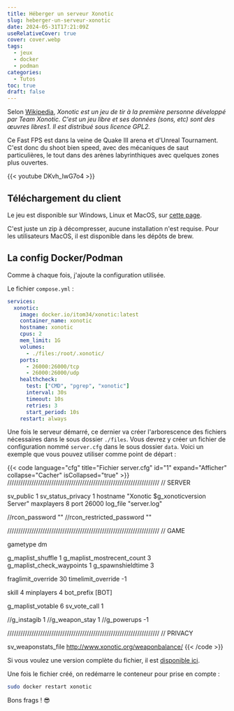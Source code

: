 ```yaml
---
title: Héberger un serveur Xonotic
slug: heberger-un-serveur-xonotic
date: 2024-05-31T17:21:09Z
useRelativeCover: true
cover: cover.webp
tags:
  - jeux
  - docker
  - podman
categories:
  - Tutos
toc: true
draft: false
---
```


Selon [Wikipedia](https://fr.wikipedia.org/wiki/Xonotic), *Xonotic est un jeu de tir à la première personne développé par Team Xonotic. C'est un jeu libre et ses données (sons, etc) sont des œuvres libres1. Il est distribué sous licence GPL2.*

Ce Fast FPS est dans la veine de Quake III arena et d'Unreal Tournament. C'est donc du shoot bien speed, avec des mécaniques de saut particulières, le tout dans des arènes labyrinthiques avec quelques zones plus ouvertes.

{{< youtube DKvh_IwG7o4 >}}

## Téléchargement du client

Le jeu est disponible sur Windows, Linux et MacOS, sur [cette page](https://xonotic.org/download/).

C'est juste un zip à décompresser, aucune installation n'est requise. Pour les utilisateurs MacOS, il est disponible dans les dépôts de brew.

## La config Docker/Podman

Comme à chaque fois, j'ajoute la configuration utilisée.

Le fichier `compose.yml` :

```yml
services:
  xonotic:
    image: docker.io/itom34/xonotic:latest
    container_name: xonotic
    hostname: xonotic
    cpus: 2
    mem_limit: 1G
    volumes:
      - ./files:/root/.xonotic/
    ports:
      - 26000:26000/tcp
      - 26000:26000/udp
    healthcheck:
      test: ["CMD", "pgrep", "xonotic"]
      interval: 30s
      timeout: 10s
      retries: 3
      start_period: 10s
    restart: always
```

Une fois le serveur démarré, ce dernier va créer l'arborescence des fichiers nécessaires dans le sous dossier `./files`. Vous devrez y créer un fichier de configuration nommé `server.cfg` dans le sous dossier `data`. Voici un exemple que vous pouvez utiliser comme point de départ : 

{{< code language="cfg" title="Fichier server.cfg" id="1" expand="Afficher" collapse="Cacher" isCollapsed="true" >}}
/////////////////////////////////////////////////////////////////////
// SERVER

sv_public 1
sv_status_privacy 1
hostname "Xonotic $g_xonoticversion Server"
maxplayers 8
port 26000
log_file "server.log"

//rcon_password ""
//rcon_restricted_password ""


/////////////////////////////////////////////////////////////////////
// GAME

gametype dm

g_maplist_shuffle 1
g_maplist_mostrecent_count 3
g_maplist_check_waypoints 1
g_spawnshieldtime 3

fraglimit_override 30
timelimit_override -1

skill 4
minplayers 4
bot_prefix [BOT]

g_maplist_votable 6
sv_vote_call 1

//g_instagib 1
//g_weapon_stay 1
//g_powerups -1

/////////////////////////////////////////////////////////////////////
// PRIVACY

sv_weaponstats_file http://www.xonotic.org/weaponbalance/
{{< /code >}}

Si vous voulez une version complète du fichier, il est [disponible ici](https://github.com/xonotic/xonotic/blob/master/server/server.cfg).

Une fois le fichier créé, on redémarre le conteneur pour prise en compte :

```bash
sudo docker restart xonotic
```

Bons frags ! :sunglasses:
